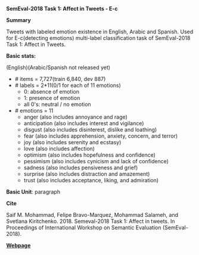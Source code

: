 **SemEval-2018 Task 1: Affect in Tweets - E-c**

**Summary**

Tweets with labeled emotion existence in English, Arabic and Spanish. Used for E-c(detecting emotions) multi-label classification task of SemEval-2018 Task 1: Affect in Tweets.


**Basic stats:**

(English)(Arabic/Spanish not released yet)
+ \# items = 7,727(train 6,840, dev 887)
+ \# labels = 2*11(0/1 for each of 11 emotions)
    - 0: absence of emotion
    - 1: presence of emotion
    - all 0's: neutral / no emotion
+ \# emotions = 11
    - anger (also includes annoyance and rage)
    - anticipation (also includes interest and vigilance)
    - disgust (also includes disinterest, dislike and loathing)
    - fear (also includes apprehension, anxiety, concern, and terror)
    - joy (also includes serenity and ecstasy)
    - love (also includes affection)
    - optimism (also includes hopefulness and confidence)
    - pessimism (also includes cynicism and lack of confidence)
    - sadness (also includes pensiveness and grief)
    - surprise (also includes distraction and amazement)
    - trust (also includes acceptance, liking, and admiration)




**Basic Unit**: paragraph

**Cite**

Saif M. Mohammad, Felipe Bravo-Marquez, Mohammad Salameh, and Svetlana Kiritchenko. 2018. Semeval-2018 Task 1: Affect in tweets. In Proceedings of International Workshop on Semantic Evaluation (SemEval-2018).

[**Webpage**](https://competitions.codalab.org/competitions/17333#learn_the_details-datasets)


